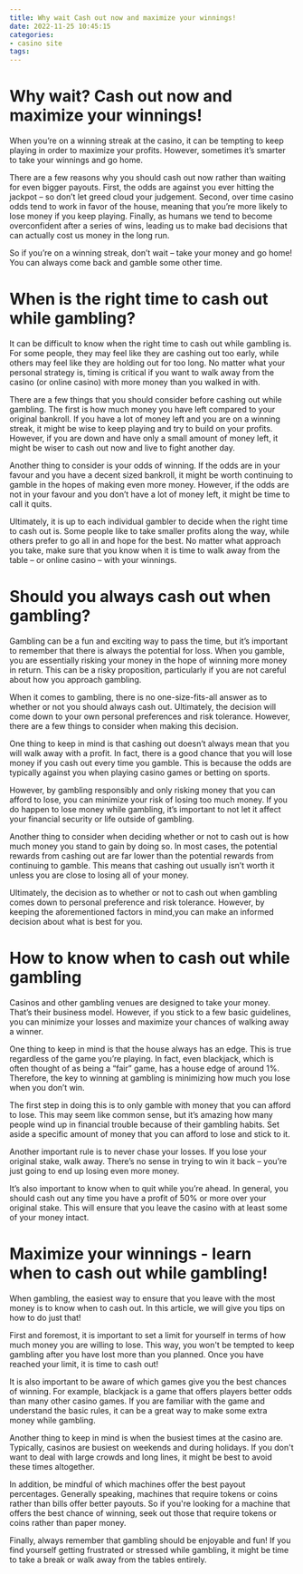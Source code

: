 ```yaml
---
title: Why wait Cash out now and maximize your winnings!
date: 2022-11-25 10:45:15
categories:
- casino site
tags:
---
```



#  Why wait? Cash out now and maximize your winnings!

When you’re on a winning streak at the casino, it can be tempting to keep playing in order to maximize your profits. However, sometimes it’s smarter to take your winnings and go home.

There are a few reasons why you should cash out now rather than waiting for even bigger payouts. First, the odds are against you ever hitting the jackpot – so don’t let greed cloud your judgement. Second, over time casino odds tend to work in favor of the house, meaning that you’re more likely to lose money if you keep playing. Finally, as humans we tend to become overconfident after a series of wins, leading us to make bad decisions that can actually cost us money in the long run.

So if you’re on a winning streak, don’t wait – take your money and go home! You can always come back and gamble some other time.

#  When is the right time to cash out while gambling?

It can be difficult to know when the right time to cash out while gambling is. For some people, they may feel like they are cashing out too early, while others may feel like they are holding out for too long. No matter what your personal strategy is, timing is critical if you want to walk away from the casino (or online casino) with more money than you walked in with.

There are a few things that you should consider before cashing out while gambling. The first is how much money you have left compared to your original bankroll. If you have a lot of money left and you are on a winning streak, it might be wise to keep playing and try to build on your profits. However, if you are down and have only a small amount of money left, it might be wiser to cash out now and live to fight another day.

Another thing to consider is your odds of winning. If the odds are in your favour and you have a decent sized bankroll, it might be worth continuing to gamble in the hopes of making even more money. However, if the odds are not in your favour and you don’t have a lot of money left, it might be time to call it quits.

Ultimately, it is up to each individual gambler to decide when the right time to cash out is. Some people like to take smaller profits along the way, while others prefer to go all in and hope for the best. No matter what approach you take, make sure that you know when it is time to walk away from the table – or online casino – with your winnings.

#  Should you always cash out when gambling?

Gambling can be a fun and exciting way to pass the time, but it’s important to remember that there is always the potential for loss. When you gamble, you are essentially risking your money in the hope of winning more money in return. This can be a risky proposition, particularly if you are not careful about how you approach gambling.

When it comes to gambling, there is no one-size-fits-all answer as to whether or not you should always cash out. Ultimately, the decision will come down to your own personal preferences and risk tolerance. However, there are a few things to consider when making this decision.

One thing to keep in mind is that cashing out doesn’t always mean that you will walk away with a profit. In fact, there is a good chance that you will lose money if you cash out every time you gamble. This is because the odds are typically against you when playing casino games or betting on sports.

However, by gambling responsibly and only risking money that you can afford to lose, you can minimize your risk of losing too much money. If you do happen to lose money while gambling, it’s important to not let it affect your financial security or life outside of gambling.

Another thing to consider when deciding whether or not to cash out is how much money you stand to gain by doing so. In most cases, the potential rewards from cashing out are far lower than the potential rewards from continuing to gamble. This means that cashing out usually isn’t worth it unless you are close to losing all of your money.

Ultimately, the decision as to whether or not to cash out when gambling comes down to personal preference and risk tolerance. However, by keeping the aforementioned factors in mind,you can make an informed decision about what is best for you.

#  How to know when to cash out while gambling

Casinos and other gambling venues are designed to take your money. That’s their business model. However, if you stick to a few basic guidelines, you can minimize your losses and maximize your chances of walking away a winner.

One thing to keep in mind is that the house always has an edge. This is true regardless of the game you’re playing. In fact, even blackjack, which is often thought of as being a “fair” game, has a house edge of around 1%. Therefore, the key to winning at gambling is minimizing how much you lose when you don’t win.

The first step in doing this is to only gamble with money that you can afford to lose. This may seem like common sense, but it’s amazing how many people wind up in financial trouble because of their gambling habits. Set aside a specific amount of money that you can afford to lose and stick to it.

Another important rule is to never chase your losses. If you lose your original stake, walk away. There’s no sense in trying to win it back – you’re just going to end up losing even more money.

It’s also important to know when to quit while you’re ahead. In general, you should cash out any time you have a profit of 50% or more over your original stake. This will ensure that you leave the casino with at least some of your money intact.

#  Maximize your winnings - learn when to cash out while gambling!

When gambling, the easiest way to ensure that you leave with the most money is to know when to cash out. In this article, we will give you tips on how to do just that!

First and foremost, it is important to set a limit for yourself in terms of how much money you are willing to lose. This way, you won't be tempted to keep gambling after you have lost more than you planned. Once you have reached your limit, it is time to cash out!

It is also important to be aware of which games give you the best chances of winning. For example, blackjack is a game that offers players better odds than many other casino games. If you are familiar with the game and understand the basic rules, it can be a great way to make some extra money while gambling.

Another thing to keep in mind is when the busiest times at the casino are. Typically, casinos are busiest on weekends and during holidays. If you don't want to deal with large crowds and long lines, it might be best to avoid these times altogether.

In addition, be mindful of which machines offer the best payout percentages. Generally speaking, machines that require tokens or coins rather than bills offer better payouts. So if you're looking for a machine that offers the best chance of winning, seek out those that require tokens or coins rather than paper money.

Finally, always remember that gambling should be enjoyable and fun! If you find yourself getting frustrated or stressed while gambling, it might be time to take a break or walk away from the tables entirely.